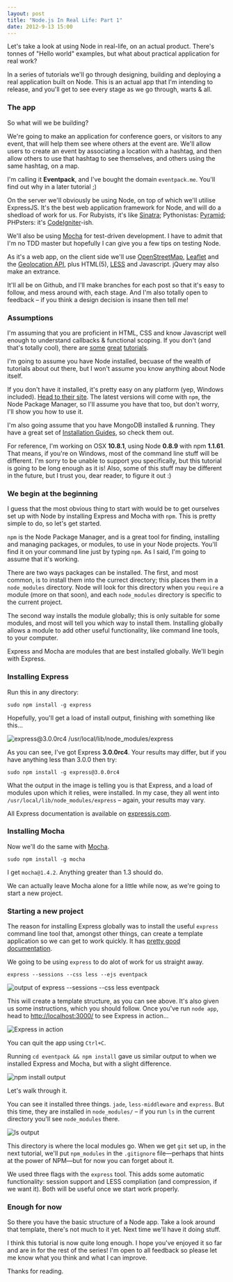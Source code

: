 ```yaml
---
layout: post
title: "Node.js In Real Life: Part 1"
date: 2012-9-13 15:00
---
```


Let's take a look at using Node in real-life, on an actual product. There's tonnes of "Hello world" examples, but what about practical application for real work?

In a series of tutorials we'll go through designing, building and deploying a real application built on Node. This is an actual app that I'm intending to release, and you'll get to see every stage as we go through, warts & all.

### The app

So what will we be building?

We're going to make an application for conference goers, or visitors to any event, that will help them see where others at the event are. We'll allow users to create an event by associating a location with a hashtag, and then allow others to use that hashtag to see themselves, and others using the same hashtag, on a map.

I'm calling it **Eventpack**, and I've bought the domain `eventpack.me`. You'll find out why in a later tutorial ;)

On the server we'll obviously be using Node, on top of which we'll utilise ExpressJS. It's the best web application framework for Node, and will do a shedload of work for us. For Rubyists, it's like [Sinatra](http://www.sinatrarb.com/); Pythonistas: [Pyramid](http://www.pylonsproject.org/); PHPsters: it's [CodeIgniter](http://codeigniter.com/)-ish.

We'll also be using [Mocha](http://visionmedia.github.com/mocha/) for test-driven development. I have to admit that I'm no TDD master but hopefully I can give you a few tips on testing Node.

As it's a web app, on the client side we'll use [OpenStreetMap](http://www.openstreetmap.org/), [Leaflet](http://leaflet.cloudmade.com/) and the [Geolocation API](http://diveintohtml5.info/geolocation.html), plus HTML(5), [LESS](http://lesscss.org/) and Javascript. jQuery may also make an extrance.

It'll all be on Github, and I'll make branches for each post so that it's easy to follow, and mess around with, each stage. And I'm also totally open to feedback – if you think a design decision is insane then tell me!

### Assumptions

I'm assuming that you are proficient in HTML, CSS and know Javascript well enough to understand callbacks & functional scoping. If you don't (and that's totally cool), there are [some](http://jsforcats.com/) [great](http://net.tutsplus.com/tutorials/javascript-ajax/24-javascript-best-practices-for-beginners/) [tutorials](http://james.padolsey.com/javascript/closures-in-javascript/).

I'm going to assume you have Node installed, becuase of the wealth of tutorials about out there, but I won't assume you know anything about Node itself.

If you don't have it installed, it's pretty easy on any platform (yep, Windows included). [Head to their site](//nodejs.org). The latest versions will come with `npm`, the Node Package Manager, so I'll assume you have that too, but don't worry, I'll show you how to use it.

I'm also going assume that you have MongoDB installed & running. They have a great set of [Installation Guides](//www.mongodb.org/display/DOCS/Quickstart), so check them out.

For reference, I'm working on OSX **10.8.1**, using Node **0.8.9** with npm **1.1.61**. That means, if you're on Windows, most of the command line stuff will be different. I'm sorry to be unable to support you specifically, but this tutorial is going to be long enough as it is! Also, some of this stuff may be different in the future, but I trust you, dear reader, to figure it out :)

### We begin at the beginning

I guess that the most obvious thing to start with would be to get ourselves set up with Node by installing Express and Mocha with `npm`. This is pretty simple to do, so let's get started.

`npm` is the Node Package Manager, and is a great tool for finding, installing and managing packages, or modules, to use in your Node projects. You'll find it on your command line just by typing `npm`. As I said, I'm going to assume that it's working.

There are two ways packages can be installed. The first, and most common, is to install them into the currect directory; this places them in a `node_modules` directory. Node will look for this directory when you `require` a module (more on that soon), and each `node_modules` directory is specific to the current project.

The second way installs the module globally; this is only suitable for some modules, and most will tell you which way to install them. Installing globally allows a module to add other useful functionality, like command line tools, to your computer.

Express and Mocha are modules that are best installed globally. We'll begin with Express.

### Installing Express

Run this in any directory:

`sudo npm install -g express`

Hopefully, you'll get a load of install output, finishing with something like this...

![express@3.0.0rc4 /usr/local/lib/node_modules/express](http://i.phuu.net/JSsq/Screen%20Shot%202012-09-14%20at%2009.26.38.png)

As you can see, I've got Express **3.0.0rc4**. Your results may differ, but if you have anything less than 3.0.0 then try:

`sudo npm install -g express@3.0.0rc4`

What the output in the image is telling you is that Express, and a load of modules upon which it relies, were installed. In my case, they all went into `/usr/local/lib/node_modules/express` – again, your results may vary.

All Express documentation is available on [expressjs.com](http://expressjs.com/).

### Installing Mocha

Now we'll do the same with [Mocha](http://visionmedia.github.com/mocha/).

`sudo npm install -g mocha`

I get `mocha@1.4.2`. Anything greater than 1.3 should do.

We can actually leave Mocha alone for a little while now, as we're going to start a new project.

### Starting a new project

The reason for installing Express globally was to install the useful `express` command line tool that, amongst other things, can create a template application so we can get to work quickly. It has [pretty good documentation](http://expressjs.com/guide.html#executable).

We going to be using `express` to do alot of work for us straight away.

`express --sessions --css less --ejs eventpack`

![output of express --sessions --css less eventpack](http://i.phuu.net/JSkw/Screen%20Shot%202012-09-14%20at%2009.51.54.png)

This will create a template structure, as you can see above. It's also given us some instructions, which you should follow. Once you've run `node app`, head to [http://localhost:3000/](//localhost:3000/) to see Express in action...

![Express in action](http://i.phuu.net/JS28/Screen%20Shot%202012-09-14%20at%2009.56.25.png)

You can quit the app using `Ctrl+C`.

Running `cd eventpack && npm install` gave us similar output to when we installed Express and Mocha, but with a slight difference.

![npm install output](http://i.phuu.net/JSzI/Screen%20Shot%202012-09-14%20at%2009.59.09.png)

Let's walk through it.

You can see it installed three things. `jade`, `less-middleware` and `express`. But this time, they are installed in `node_modules/` – if you run `ls` in the current directory you'll see `node_modules` there.

![ls output](http://i.phuu.net/JTgO/Screen%20Shot%202012-09-14%20at%2010.01.17.png)

This directory is where the local modules go. When we get `git` set up, in the next tutorial, we'll put `npm_modules` in the `.gitignore` file—perhaps that hints at the power of NPM—but for now you can forget about it.

We used three flags with the `express` tool. This adds some automatic functionality: session support and LESS compliation (and compression, if we want it). Both will be useful once we start work properly.

### Enough for now

So there you have the basic structure of a Node app. Take a look around that template, there's not much to it yet. Next time we'll have it doing stuff.

I think this tutorial is now quite long enough. I hope you've enjoyed it so far and are in for the rest of the series! I'm open to all feedback so please let me know what you think and what I can improve.

Thanks for reading.